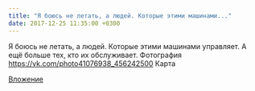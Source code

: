 ```yaml
---
title: "Я боюсь не летать, а людей. Которые этими машинами..."
date: 2017-12-25 11:35:00 +0300
---
```


Я боюсь не летать, а людей. Которые этими машинами управляет. А ещё больше тех, кто их обслуживает.
Фотография
https://vk.com/photo41076938_456242500
Карта

[Вложение](https://vk.com/photo41076938_456242500)
